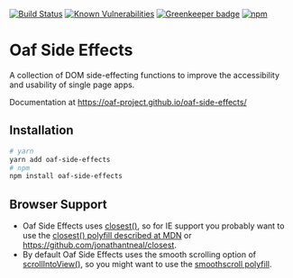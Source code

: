 [![Build Status](https://travis-ci.org/oaf-project/oaf-side-effects.svg?branch=master)](https://travis-ci.org/oaf-project/oaf-side-effects)
[![Known Vulnerabilities](https://snyk.io/test/github/oaf-project/oaf-side-effects/badge.svg?targetFile=package.json)](https://snyk.io/test/github/oaf-project/oaf-side-effects?targetFile=package.json)
[![Greenkeeper badge](https://badges.greenkeeper.io/oaf-project/oaf-side-effects.svg)](https://greenkeeper.io/)
[![npm](https://img.shields.io/npm/v/oaf-side-effects.svg)](https://www.npmjs.com/package/oaf-side-effects)

# Oaf Side Effects

A collection of DOM side-effecting functions to improve the accessibility and usability of single page apps.

Documentation at https://oaf-project.github.io/oaf-side-effects/

## Installation

```sh
# yarn
yarn add oaf-side-effects
# npm
npm install oaf-side-effects
```

## Browser Support

* Oaf Side Effects uses [closest()](https://developer.mozilla.org/en-US/docs/Web/API/Element/closest), so for IE support you probably want to use the [closest() polyfill described at MDN](https://developer.mozilla.org/en-US/docs/Web/API/Element/closest#Polyfill) or https://github.com/jonathantneal/closest.
* By default Oaf Side Effects uses the smooth scrolling option of [scrollIntoView()](https://developer.mozilla.org/en-US/docs/Web/API/Element/scrollIntoView), so you might want to use the [smoothscroll polyfill](http://iamdustan.com/smoothscroll/).
